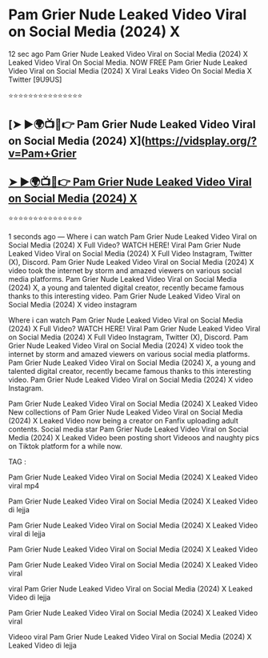 ﻿# Pam Grier Nude Leaked Video Viral on Social Media (2024) X



12 sec ago Pam Grier Nude Leaked Video Viral on Social Media (2024) X Leaked Video Viral On Social Media. NOW FREE Pam Grier Nude Leaked Video Viral on Social Media (2024) X Viral Leaks Video On Social Media X Twitter [9U9US]

⭐⭐⭐⭐⭐⭐⭐⭐⭐⭐⭐⭐⭐⭐⭐

## [➤ ►🌍📺📱👉 Pam Grier Nude Leaked Video Viral on Social Media (2024) X](https://vidsplay.org/?v=Pam+Grier

## [➤ ►🌍📺📱👉 Pam Grier Nude Leaked Video Viral on Social Media (2024) X](https://vidsplay.org/?v=Pam+Grier)


⭐⭐⭐⭐⭐⭐⭐⭐⭐⭐⭐⭐⭐⭐⭐



1 seconds ago — Where i can watch Pam Grier Nude Leaked Video Viral on Social Media (2024) X Full Video? WATCH HERE! Viral Pam Grier Nude Leaked Video Viral on Social Media (2024) X Full Video Instagram, Twitter (X), Discord. Pam Grier Nude Leaked Video Viral on Social Media (2024) X video took the internet by storm and amazed viewers on various social media platforms. Pam Grier Nude Leaked Video Viral on Social Media (2024) X, a young and talented digital creator, recently became famous thanks to this interesting video. Pam Grier Nude Leaked Video Viral on Social Media (2024) X video instagram

Where i can watch Pam Grier Nude Leaked Video Viral on Social Media (2024) X Full Video? WATCH HERE! Viral Pam Grier Nude Leaked Video Viral on Social Media (2024) X Full Video Instagram, Twitter (X), Discord. Pam Grier Nude Leaked Video Viral on Social Media (2024) X video took the internet by storm and amazed viewers on various social media platforms. Pam Grier Nude Leaked Video Viral on Social Media (2024) X, a young and talented digital creator, recently became famous thanks to this interesting video. Pam Grier Nude Leaked Video Viral on Social Media (2024) X video Instagram.

Pam Grier Nude Leaked Video Viral on Social Media (2024) X Leaked Video New collections of Pam Grier Nude Leaked Video Viral on Social Media (2024) X Leaked Video now being a creator on Fanfix uploading adult contents. Social media star Pam Grier Nude Leaked Video Viral on Social Media (2024) X Leaked Video been posting short Videoos and naughty pics on Tiktok platform for a while now.

TAG :

 

Pam Grier Nude Leaked Video Viral on Social Media (2024) X Leaked Video viral mp4

 

Pam Grier Nude Leaked Video Viral on Social Media (2024) X Leaked Video di lejja

 

Pam Grier Nude Leaked Video Viral on Social Media (2024) X Leaked Video viral di lejja

 

Pam Grier Nude Leaked Video Viral on Social Media (2024) X Leaked Video

 

Pam Grier Nude Leaked Video Viral on Social Media (2024) X Leaked Video viral

 

viral Pam Grier Nude Leaked Video Viral on Social Media (2024) X Leaked Video di lejja

 

Pam Grier Nude Leaked Video Viral on Social Media (2024) X Leaked Video viral

 

Videoo viral Pam Grier Nude Leaked Video Viral on Social Media (2024) X Leaked Video di lejja